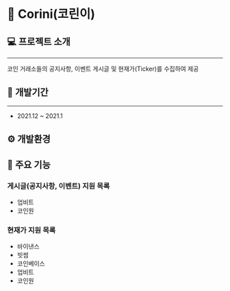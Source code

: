 # 👶 Corini(코린이)

## 💻 프로젝트 소개
***
코인 거래소들의 공지사항, 이벤트 게시글 및 현재가(Ticker)를 수집하여 제공

## 🔧 개발기간
***
* 2021.12 ~ 2021.1

## ⚙️ 개발환경

## 📌 주요 기능


### 게시글(공지사항, 이벤트) 지원 목록
- 업비트
- 코인원

### 현재가 지원 목록
- 바이낸스
- 빗썸
- 코인베이스
- 업비트
- 코인원